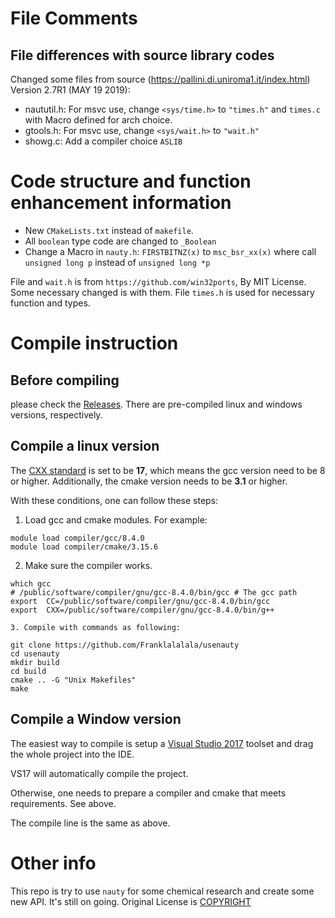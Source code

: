 # File Comments
## File differences with source library codes
Changed some files from source (https://pallini.di.uniroma1.it/index.html) Version 2.7R1 (MAY 19 2019):
- naututil.h:
    For msvc use, change `<sys/time.h>` to `"times.h"` and `times.c` with Macro defined for arch choice.
- gtools.h:
    For msvc use, change `<sys/wait.h>` to `"wait.h"`
- showg.c:
    Add a compiler choice `ASLIB`

# Code structure and function enhancement information
- New `CMakeLists.txt` instead of `makefile`.
- All `boolean` type code are changed to `_Boolean`
- Change a Macro in `nauty.h`:
    `FIRSTBITNZ(x)` to `msc_bsr_xx(x)` where call `unsigned long p` instead of `unsigned long *p`

File and `wait.h` is from `https://github.com/win32ports`, By MIT License. Some necessary changed is with them.
File `times.h` is used for necessary function and types.

# Compile instruction

## Before compiling

please check the [Releases](https://github.com/Franklalalala/usenauty/releases). There are pre-compiled linux and windows versions, respectively.

## Compile a linux version

The [CXX standard](https://en.wikipedia.org/wiki/C%2B%2B17) is set to be **17**, which means the gcc version need to be 8 or higher. Additionally, the cmake version needs to be **3.1** or higher.

With these conditions, one can follow these steps:

1. Load gcc and cmake modules. For example:

```
module load compiler/gcc/8.4.0
module load compiler/cmake/3.15.6
```

2. Make sure the compiler works.

```
which gcc
# /public/software/compiler/gnu/gcc-8.4.0/bin/gcc # The gcc path
export  CC=/public/software/compiler/gnu/gcc-8.4.0/bin/gcc
export  CXX=/public/software/compiler/gnu/gcc-8.4.0/bin/g++
```

	3. Compile with commands as following:

```
git clone https://github.com/Franklalalala/usenauty
cd usenauty
mkdir build
cd build
cmake .. -G "Unix Makefiles"
make
```

## Compile a Window version

The easiest way to compile is setup a [Visual Studio 2017](https://en.wikipedia.org/wiki/Microsoft_Visual_Studio#2017) toolset and drag the whole project into the IDE.

VS17 will automatically compile the project.

Otherwise, one needs to prepare a compiler and cmake that meets requirements. See above.

The compile line is the same as above.

# Other info
This repo is try to use `nauty` for some chemical research and create some new API. It's still on going.
Original License is [COPYRIGHT](libnauty/COPYRIGHT)
